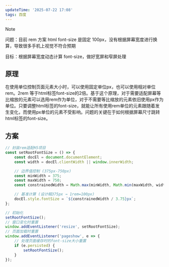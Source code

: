 ```yaml
---
updateTime: '2025-07-22 17:08'
tags: 百度
---
```

> [!NOTE]
>
> 问题：目前 rem 方案 html font-size 是固定 100px，没有根据屏幕宽度进行换算，导致很多手机上视觉不符合预期
>
> 目标：根据屏幕宽度动态计算 font-size，做好宽屏和窄屏处理

## 原理

在使用单位控制页面元素大小时，可以使用固定单位px，也可以使用相对单位rem。2rem 等于html标签font-size的2倍。基于这个原理，对于需要适配屏幕等比缩放的元素可以选用rem作为单位，对于不需要等比缩放的元素依旧使用px作为单位。只要调整html标签的font-size，就能让所有使用rem单位的元素跟随着发生变化，而使用px单位的元素不受影响。问题的关键在于如何根据屏幕尺寸跳转html标签的font-size。


## 方案
```javascript
// 封装rem适配H5项目
const setRootFontSize = () => {
    const docEl = document.documentElement;
    const width = docEl.clientWidth || window.innerWidth;

    // 边界值控制 (375px-750px)
    const minWidth = 375;
    const maxWidth = 750;
    const constrainedWidth = Math.max(minWidth, Math.min(maxWidth, width));

    // 基准计算 (设计稿375px → 1rem=100px)
    docEl.style.fontSize = `${constrainedWidth / 3.75}px`;
};

// 初始化
setRootFontSize();
// 窗口变化时重置
window.addEventListener('resize', setRootFontSize);
// 页面加载时重置
window.addEventListener('pageshow', e => {
    // 处理页面缓存时的font-size大小重置
    if (e.persisted) {
        setRootFontSize();
    }
});

```
